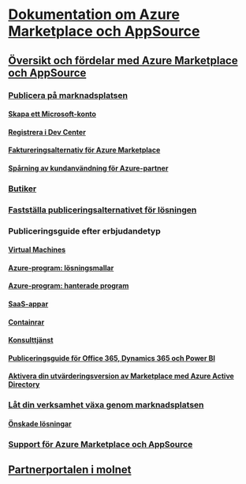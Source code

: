 # [Dokumentation om Azure Marketplace och AppSource](index.md)  

## [Översikt och fördelar med Azure Marketplace och AppSource](./marketplace-publishers-guide.md)  

### [Publicera på marknadsplatsen](./become-publisher.md)  
#### [Skapa ett Microsoft-konto](./guidelines.md)
#### [Registrera i Dev Center](./register-dev-center.md) 
#### [Faktureringsalternativ för Azure Marketplace](./billing-options-azure-marketplace.md)  
#### [Spårning av kundanvändning för Azure-partner](./azure-partner-customer-usage-attribution.md)

### [Butiker](./comparing-appsource-azure-marketplace.md)  

### [Fastställa publiceringsalternativet för lösningen](./determine-your-listing-type.md)  

### Publiceringsguide efter erbjudandetyp 
#### [Virtual Machines](./marketplace-virtual-machines.md)
#### [Azure-program: lösningsmallar](./marketplace-solution-templates.md)
#### [Azure-program: hanterade program](./marketplace-managed-apps.md)
#### [SaaS-appar](./marketplace-saas-applications-technical-publishing-guide.md) 
#### [Containrar](./marketplace-containers.md)
#### [Konsulttjänst](./consulting-services.md)  
#### [Publiceringsguide för Office 365, Dynamics 365 och Power BI](./appsource-offer-publishing-guide.md)
#### [Aktivera din utvärderingsversion av Marketplace med Azure Active Directory](./enable-trial-using-azure-ad.md)

### [Låt din verksamhet växa genom marknadsplatsen](./grow-your-business-with-azure-marketplace.md)  
#### [Önskade lösningar](./preferred-solutions.md) 

### [Support för Azure Marketplace och AppSource](./support-azure-marketplace.md)  

## [Partnerportalen i molnet](./cloud-partner-portal/cloud-partner-portal-what-is-the-cloud-partner-portal.md)  
